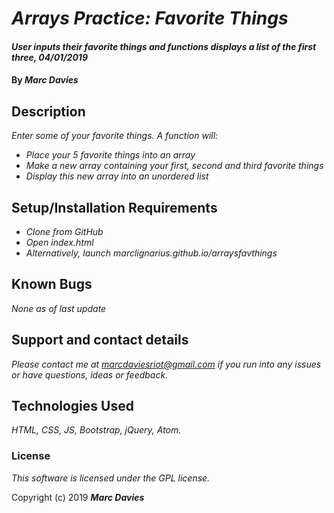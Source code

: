 # _Arrays Practice: Favorite Things_

#### _User inputs their favorite things and functions displays a list of the first three, 04/01/2019_

#### By _**Marc Davies**_

## Description

_Enter some of your favorite things. A function will:_

* _Place your 5 favorite things into an array_
* _Make a new array containing your first, second and third favorite things_
* _Display this new array into an unordered list_

## Setup/Installation Requirements

* _Clone from GitHub_
* _Open index.html_
* _Alternatively, launch marclignarius.github.io/arraysfavthings_

## Known Bugs

_None as of last update_

## Support and contact details

_Please contact me at marcdaviesriot@gmail.com if you run into any issues or have questions, ideas or feedback._

## Technologies Used

_HTML, CSS, JS, Bootstrap, jQuery, Atom._

### License

*This software is licensed under the GPL license.*

Copyright (c) 2019 **_Marc Davies_**
